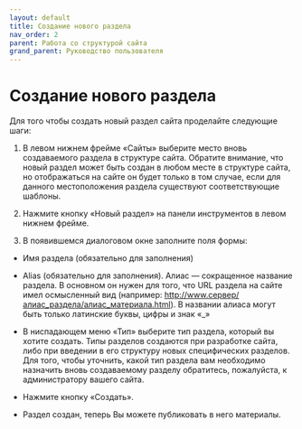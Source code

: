 ```yaml
---
layout: default
title: Создание нового раздела
nav_order: 2
parent: Работа со структурой сайта
grand_parent: Руководство пользователя
---
```


# Создание нового раздела

Для того чтобы создать новый раздел сайта проделайте следующие шаги:

1. В левом нижнем фрейме «Сайты» выберите место вновь создаваемого раздела в структуре сайта. Обратите внимание, что новый раздел может быть создан в любом месте в структуре сайта, но отображаться на сайте он будет только в том случае, если для данного местоположения раздела существуют соответствующие шаблоны.

2. Нажмите кнопку «Новый раздел» на панели инструментов в левом нижнем фрейме.

3. В появившемся диалоговом окне заполните поля формы:

* Имя раздела (обязательно для заполнения)

* Alias (обязательно для заполнения). Алиас — сокращенное название раздела. В основном он нужен для того, что URL раздела на сайте имел осмысленный вид (например: http://www.сервер/алиас_раздела/алиас_материала.html). В названии алиаса могут быть только латинские буквы, цифры и знак «\_»

* В ниспадающем меню «Тип» выберите тип раздела, который вы хотите создать. Типы разделов создаются при разработке сайта, либо при введении в его структуру новых специфических разделов. Для того, чтобы уточнить, какой тип раздела вам необходимо назначить вновь создаваемому разделу обратитесь, пожалуйста, к администратору вашего сайта.

* Нажмите кнопку «Создать».

* Раздел создан, теперь Вы можете публиковать в него материалы.